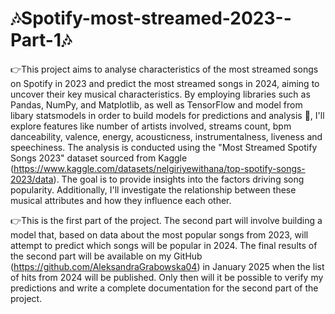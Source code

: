 # 🎶Spotify-most-streamed-2023--Part-1🎶
👉This project aims to analyse characteristics of the most streamed songs on Spotify in 2023 and predict the most streamed songs in 2024, aiming to uncover their key musical characteristics. By employing libraries such as Pandas, NumPy, and Matplotlib, as well as TensorFlow and model from libary statsmodels in order to build models for predictions and analysis 🤖, I'll explore features like number of artists involved, streams count, bpm danceability, valence, energy, acousticness, instrumentalness, liveness and speechiness. The analysis is conducted using the "Most Streamed Spotify Songs 2023" dataset sourced from Kaggle (https://www.kaggle.com/datasets/nelgiriyewithana/top-spotify-songs-2023/data). The goal is to provide insights into the factors driving song popularity. Additionally, I'll investigate the relationship between these musical attributes and how they influence each other.

👉This is the first part of the project. The second part will involve building a model that, based on data about the most popular songs from 2023, will attempt to predict which songs will be popular in 2024. The final results of the second part will be available on my GitHub (https://github.com/AleksandraGrabowska04) in January 2025 when the list of hits from 2024 will be published. Only then will it be possible to verify my predictions and write a complete documentation for the second part of the project.

